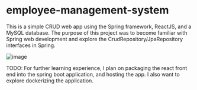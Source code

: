 # employee-management-system

This is a simple CRUD web app using the Spring framework, ReactJS, and a MySQL database. The purpose of this project was to become familiar with Spring web development and explore the CrudRepository/JpaRepository interfaces in Spring.

![image](https://user-images.githubusercontent.com/49012354/217630238-3b1b6f81-6170-41ac-a858-981668000f11.png)

TODO:
For further learning experience, I plan on packaging the react front end into the spring boot application, and hosting the app. I also want to explore dockerizing the application. 
